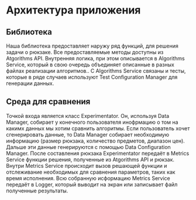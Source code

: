 # Архитектура приложения
## Библиотека 
Наша библиотека предоставляет наружу ряд функций, для решения задачи о рюкзаке. 
Все предоставляемые методы доступны из Atgorithms API. Внутренняя логика, при этом описывается в Algorithms Service, который в свою очередь объединяет описанные в разных файлах реализации алгоритмов.. 
С Algorithms Service связаны и тесты, которые в ряде случаев используют Test Configuration Manager для генерации данных. 

## Среда для сравнения
Точкой входа является класс Experimentator. Он, используя Data Manager, собирает у конечного пользователя инофрмацию о том на какимх данных мы хотим сравнить алгоритмы. 
Если пользователь хочет сгенерировать данные, то Data Manager собирает необходимую информацию (размер рюкзака, количество предметов, диапазон цен). Дальше эти данные генерируются с помощью Data Configuration Manager.
После составления рюкзака Experimentator передаёт в Metrics Service функции решения, полученные из Atgorithms API и рюкзак. Внутри Metrics Service происходит вызов решающей функции и отслеживание необходимых для сравнения параметров, таких как время исполнения.
Всю собранную исформацию Metrics Service передаёт в Logger, который выводит на экран или записывает файл полученные результаты.
